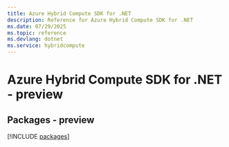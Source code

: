 ```yaml
---
title: Azure Hybrid Compute SDK for .NET
description: Reference for Azure Hybrid Compute SDK for .NET
ms.date: 07/29/2025
ms.topic: reference
ms.devlang: dotnet
ms.service: hybridcompute
---
```

# Azure Hybrid Compute SDK for .NET - preview
## Packages - preview
[!INCLUDE [packages](hybrid-compute-index.md)]
